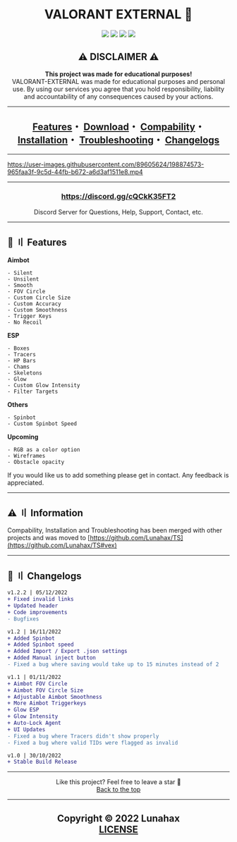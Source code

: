 <h1 id="head" align="center">
VALORANT EXTERNAL 🌌
</h1>

<div align="center">
<a href="https://github.com/Lunahax"><img src="https://img.shields.io/github/stars/lunahax/valorant-external?color=00dd00&style=for-the-badge"></a>
<a href="https://github.com/Lunahax"><img src="https://img.shields.io/github/forks/lunahax/valorant-external?color=00dd00&style=for-the-badge"></a>
<a href="https://github.com/Lunahax"><img src="https://img.shields.io/github/repo-size/lunahax/valorant-external?color=00dd00&label=size&style=for-the-badge"></a>
<a href="https://github.com/Lunahax"><img src="https://img.shields.io/github/downloads/lunahax/valorant-external/total?color=00dd00&style=for-the-badge"></a>
</div>

<h2 id="disclaimer" align="center">
⚠️ DISCLAIMER ⚠️
</h2>

<p align="center">
<b>This project was made for educational purposes!</b>
<br>
VALORANT-EXTERNAL was made for educational purposes and personal use. By using our services you agree that you hold responsibility, liability and accountability of any consequences caused by your actions.
</p>

---

<h2 align="center">
<a href="#features">Features</a>・
<a href="https://github.com/Lunahax/VALORANT-EXTERNAL/releases">Download</a>・
<a href="https://github.com/Lunahax/TS#1a">Compability</a>・
<a href="https://github.com/Lunahax/TS#1b">Installation</a>・
<a href="https://github.com/Lunahax/TS#1c">Troubleshooting</a>・
<a href="#changes">Changelogs</a>
</h2>

---

https://user-images.githubusercontent.com/89605624/198874573-965faa3f-9c5d-44fb-b672-a6d3af1511e8.mp4

---

<h3 align="center"><a href="https://discord.gg/cQCkK35FT2">https://discord.gg/cQCkK35FT2</a></h3>
<p align="center">Discord Server for Questions, Help, Support, Contact, etc.</p>

---

## <a id="features"></a>🌌 〢 Features

**Aimbot**
```sh-session
- Silent
- Unsilent
- Smooth
- FOV Circle
- Custom Circle Size
- Custom Accuracy 
- Custom Smoothness
- Trigger Keys
- No Recoil
```

**ESP**
```sh-session
- Boxes
- Tracers
- HP Bars
- Chams
- Skeletons
- Glow
- Custom Glow Intensity
- Filter Targets
```

**Others**
```sh-session
- Spinbot
- Custom Spinbot Speed
```

**Upcoming**
```sh-session
- RGB as a color option
- Wireframes
- Obstacle opacity
```

If you would like us to add something please get in contact. Any feedback is appreciated.

---

## <a id="com"></a>⚠️ 〢 Information 

Compability, Installation and Troubleshooting has been merged with other projects and was moved to [https://github.com/Lunahax/TS](https://github.com/Lunahax/TS#vex)

---

## <a id="changes"></a>🌟 〢 Changelogs

```diff
v1.2.2 | 05/12/2022
+ Fixed invalid links
+ Updated header
+ Code improvements
- Bugfixes

v1.2 | 16/11/2022
+ Added Spinbot
+ Added Spinbot speed
+ Added Import / Export .json settings
+ Added Manual inject button
- Fixed a bug where saving would take up to 15 minutes instead of 2

v1.1 | 01/11/2022
+ Aimbot FOV Circle 
+ Aimbot FOV Circle Size
+ Adjustable Aimbot Smoothness 
+ More Aimbot Triggerkeys
+ Glow ESP
+ Glow Intensity 
+ Auto-Lock Agent
+ UI Updates
- Fixed a bug where Tracers didn't show properly
- Fixed a bug where valid TIDs were flagged as invalid 

v1.0 | 30/10/2022
+ Stable Build Release
```

---

<p align="center">
Like this project? Feel free to leave a star 🌟<br>
<a href="#head">
Back to the top
</a>
</p>

---

<h2 align="center">
Copyright © 2022 Lunahax<br>
<a href="https://github.com/Lunahax/VALORANT-EXTERNAL/blob/main/LICENSE.md">
LICENSE
</a>
</h2>
